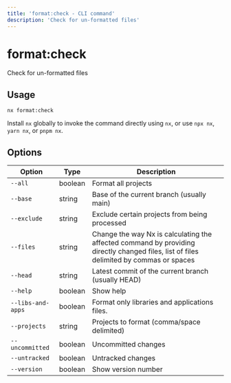 ```yaml
---
title: 'format:check - CLI command'
description: 'Check for un-formatted files'
---
```


# format:check

Check for un-formatted files

## Usage

```shell
nx format:check
```

Install `nx` globally to invoke the command directly using `nx`, or use `npx nx`, `yarn nx`, or `pnpm nx`.

## Options

| Option            | Type    | Description                                                                                                                            |
| ----------------- | ------- | -------------------------------------------------------------------------------------------------------------------------------------- |
| `--all`           | boolean | Format all projects                                                                                                                    |
| `--base`          | string  | Base of the current branch (usually main)                                                                                              |
| `--exclude`       | string  | Exclude certain projects from being processed                                                                                          |
| `--files`         | string  | Change the way Nx is calculating the affected command by providing directly changed files, list of files delimited by commas or spaces |
| `--head`          | string  | Latest commit of the current branch (usually HEAD)                                                                                     |
| `--help`          | boolean | Show help                                                                                                                              |
| `--libs-and-apps` | boolean | Format only libraries and applications files.                                                                                          |
| `--projects`      | string  | Projects to format (comma/space delimited)                                                                                             |
| `--uncommitted`   | boolean | Uncommitted changes                                                                                                                    |
| `--untracked`     | boolean | Untracked changes                                                                                                                      |
| `--version`       | boolean | Show version number                                                                                                                    |
